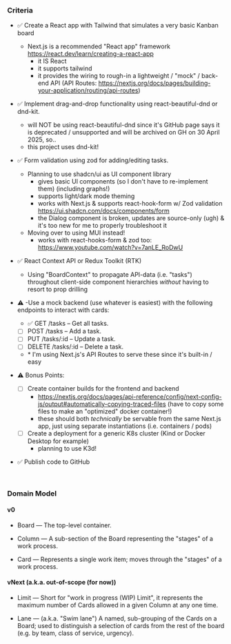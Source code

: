 ### Criteria ###

- ✅ Create a React app with Tailwind that simulates a very basic Kanban board
  - Next.js is a recommended "React app" framework
    https://react.dev/learn/creating-a-react-app
    - it IS React
    - it supports tailwind
    - it provides the wiring to rough-in a lightweight / "mock" / back-end API
      (API Routes: https://nextjs.org/docs/pages/building-your-application/routing/api-routes)

- ✅ Implement drag-and-drop functionality using react-beautiful-dnd or dnd-kit.
  - will NOT be using react-beautiful-dnd since it's GitHub page says it is deprecated / unsupported and will be archived on GH on 30 April 2025, so..
  - this project uses dnd-kit!

- ✅ Form validation using zod for adding/editing tasks.
  - Planning to use shadcn/ui as UI component library
    - gives basic UI components (so I don't have to re-implement them) (including graphs!)
    - supports light/dark mode theming
    - works with Next.js & supports react-hook-form w/ Zod validation
      https://ui.shadcn.com/docs/components/form
    - the Dialog component is broken, updates are source-only (ugh) & it's too new for me to properly troubleshoot it
  - Moving over to using MUI instead!
    - works with react-hooks-form & zod too: https://www.youtube.com/watch?v=7anLE_RoDwU

- ✅ React Context API or Redux Toolkit (RTK)
  - Using "BoardContext" to propagate API-data (i.e. "tasks") throughout client-side
    component hierarchies _without_ having to resort to prop drilling

- ⚠️ -Use a mock backend (use whatever is easiest) with the following endpoints to interact with cards:
  - ✅ GET /tasks – Get all tasks.
  - [ ] POST /tasks – Add a task.
  - [ ] PUT /tasks/:id – Update a task.
  - [ ] DELETE /tasks/:id – Delete a task.

  - \* I'm using Next.js's API Routes to serve these since it's built-in / easy

- ⚠️ Bonus Points:
  - [ ] Create container builds for the frontend and backend
    - https://nextjs.org/docs/pages/api-reference/config/next-config-js/output#automatically-copying-traced-files
      (have to copy some files to make an "optimized" docker container!)
    - these should both _technically_ be servable from the same Next.js app, just using 
      separate instantiations (i.e. containers / pods)
  - [ ] Create a deployment for a generic K8s cluster (Kind or Docker Desktop for example)
    - planning to use K3d!
  
- ✅ Publish code to GitHub

&nbsp;

### Domain Model ###

#### v0 ####

- Board &mdash; The top-level container.

- Column &mdash; A sub-section of the Board representing the "stages" of a work process.

- Card &mdash; Represents a single work item; moves through the "stages" of a work process.


#### vNext (a.k.a. out-of-scope (for now)) ####

- Limit &mdash; Short for "work in progress (WIP) Limit", it represents the maximum number of Cards allowed in a given Column at any one time.

- Lane &mdash; (a.k.a. "Swim lane") A named, sub-grouping of the Cards on a Board; used to distinguish a selection of cards from the rest of the board (e.g. by team, class of service, urgency).